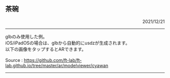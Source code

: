 <html>
    <head>
        <title>茶碗</title>
        <meta charset="utf-8" />
        <meta name="viewport" content="width=device-width, initial-scale=1.0" />
        <script type="module" src="https://unpkg.com/@google/model-viewer/dist/model-viewer.min.js"></script>        
    </head>
    <body>
        <h2>茶碗</h2>
        <div align="right">2021/12/21</div>
        <hr />
        glbのみ使用した例。<br>
        iOS/iPadOSの場合は、glbから自動的にusdzが生成されます。<br>
        以下の画像をタップするとARできます。<br>
        <model-viewer
          ar
          ar-modes="scene-viewer webxr quick-look"
          src="./cyawan.glb"
          alt="Cyawan"
          auto-rotate
          camera-controls
        ></model-viewer>
        <br>
        Source : <a href="https://github.com/ft-lab/ft-lab.github.io/tree/master/ar/modelviewer/cyawan">https://github.com/ft-lab/ft-lab.github.io/tree/master/ar/modelviewer/cyawan</a><br>
        <hr />
    </body>
</html>
